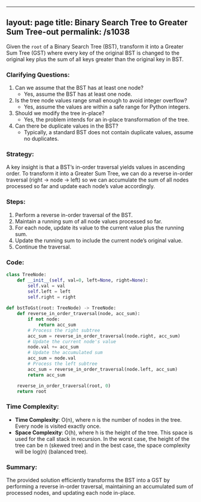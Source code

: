 
---
layout: page
title:  Binary Search Tree to Greater Sum Tree-out
permalink: /s1038
---
Given the `root` of a Binary Search Tree (BST), transform it into a Greater Sum Tree (GST) where every key of the original BST is changed to the original key plus the sum of all keys greater than the original key in BST. 

### Clarifying Questions:
1. Can we assume that the BST has at least one node?
   - Yes, assume the BST has at least one node.
2. Is the tree node values range small enough to avoid integer overflow?
   - Yes, assume the values are within a safe range for Python integers.
3. Should we modify the tree in-place?
   - Yes, the problem intends for an in-place transformation of the tree.
4. Can there be duplicate values in the BST?
   - Typically, a standard BST does not contain duplicate values, assume no duplicates.

### Strategy:
A key insight is that a BST’s in-order traversal yields values in ascending order. To transform it into a Greater Sum Tree, we can do a reverse in-order traversal (right -> node -> left) so we can accumulate the sum of all nodes processed so far and update each node’s value accordingly.

### Steps:
1. Perform a reverse in-order traversal of the BST.
2. Maintain a running sum of all node values processed so far.
3. For each node, update its value to the current value plus the running sum.
4. Update the running sum to include the current node’s original value.
5. Continue the traversal.

### Code:
```python
class TreeNode:
    def __init__(self, val=0, left=None, right=None):
        self.val = val
        self.left = left
        self.right = right
        
def bstToGst(root: TreeNode) -> TreeNode:
    def reverse_in_order_traversal(node, acc_sum):
        if not node:
            return acc_sum
        # Process the right subtree
        acc_sum = reverse_in_order_traversal(node.right, acc_sum)
        # Update the current node's value
        node.val += acc_sum
        # Update the accumulated sum
        acc_sum = node.val
        # Process the left subtree
        acc_sum = reverse_in_order_traversal(node.left, acc_sum)
        return acc_sum

    reverse_in_order_traversal(root, 0)
    return root
```

### Time Complexity:
- **Time Complexity**: O(n), where n is the number of nodes in the tree. Every node is visited exactly once.
- **Space Complexity**: O(h), where h is the height of the tree. This space is used for the call stack in recursion. In the worst case, the height of the tree can be n (skewed tree) and in the best case, the space complexity will be log(n) (balanced tree). 

### Summary:
The provided solution efficiently transforms the BST into a GST by performing a reverse in-order traversal, maintaining an accumulated sum of processed nodes, and updating each node in-place.